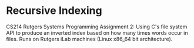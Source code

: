 # Recursive Indexing
CS214 Rutgers Systems Programming Assignment 2: Using C's file system API to produce an inverted index based on how many times words occur in files.
Runs on Rutgers iLab machines (Linux x86_64 bit architecture).
